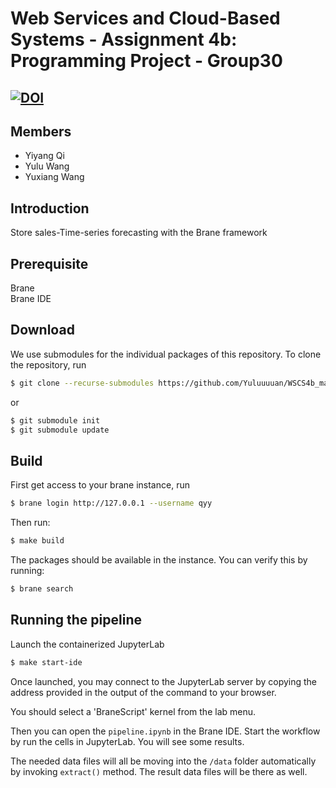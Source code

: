 # Web Services and Cloud-Based Systems - Assignment 4b: Programming Project - Group30
## [![DOI](https://zenodo.org/badge/DOI/10.5281/zenodo.6610580.svg)](https://doi.org/10.5281/zenodo.6610580)

## Members

- Yiyang Qi
- Yulu Wang
- Yuxiang Wang

## Introduction

Store sales-Time-series forecasting with the Brane framework

## Prerequisite
Brane\
Brane IDE

## Download
We use submodules for the individual packages of this repository. To clone the repository, run
```bash
$ git clone --recurse-submodules https://github.com/Yuluuuuan/WSCS4b_main.git
```

or
```bash
$ git submodule init
$ git submodule update
```

## Build
First get access to your brane instance, run
```bash
$ brane login http://127.0.0.1 --username qyy 
```

Then run:
```bash
$ make build
```

The packages should be available in the instance. You can verify this by running:
```bash
$ brane search
```

## Running the pipeline

Launch the containerized JupyterLab
```bash
$ make start-ide
```
Once launched, you may connect to the JupyterLab server by copying the address provided in the output of the command to your browser.

You should select a 'BraneScript' kernel from the lab menu. 

Then you can open the `pipeline.ipynb` in the Brane IDE. Start the workflow by run the cells in JupyterLab. You will see some results.

The needed data files will all be moving into the `/data` folder automatically by invoking `extract()` method. The result data files will be there as well.
